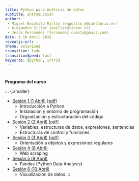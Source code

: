 ```yaml
---
title: Python para Análisis de datos
subtitle: Introducción
author:
 - Miguel Expósito Martín (exposito_m@cantabria.es)
 - Alejandro Villar (avillar@ticnor.es)
 - Jesús Fernández (fernandez.cuesta@gmail.com)
date: 1-10 Abril 2019
revealjs-url: .
theme: solarized
transition: fade
transitionSpeed: fast
keywords: [python, intro]
---
```


#

**Programa del curso**

::: {.smaller}
- [Sesión 1 (1 Abril)](slides/s01.html) [[pdf](slides/s01.pdf)]
  + Introducción a Python
  + Instalación y entorno de programación
  + Organización y estructuración del código
- [Sesión 2 (2 Abril)](slides/s02.html) [[pdf](slides/s02.pdf)]
  + Variables, estructuras de datos, expresiones, sentencias
  + Estructuras de control y funciones
- [Sesión 3 (3 Abril)](slides/s03.html) [[pdf](slides/s03.pdf)]
  + Orientación a objetos y expresiones regulares
- [Sesión 4 (8 Abril)](#) <!-- slides/s04.html -->
  + Web scraping
- [Sesión 5 (9 Abril)](#) <!-- slides/s05.html -->
  + Pandas (Python Data Analysis)
- [Sesión 6 (10 Abril)](#) <!-- slides/s06.html -->
  + Visualización de datos
:::
